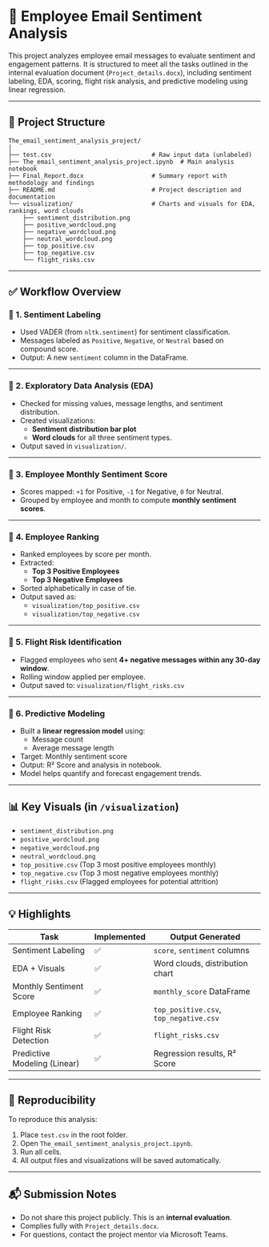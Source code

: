 # 💼 Employee Email Sentiment Analysis

This project analyzes employee email messages to evaluate sentiment and engagement patterns. It is structured to meet all the tasks outlined in the internal evaluation document (`Project_details.docx`), including sentiment labeling, EDA, scoring, flight risk analysis, and predictive modeling using linear regression.

---

## 📁 Project Structure

```
The_email_sentiment_analysis_project/
│
├── test.csv                            # Raw input data (unlabeled)
├── The_email_sentiment_analysis_project.ipynb  # Main analysis notebook
├── Final_Report.docx                   # Summary report with methodology and findings
├── README.md                           # Project description and documentation
└── visualization/                      # Charts and visuals for EDA, rankings, word clouds
    ├── sentiment_distribution.png
    ├── positive_wordcloud.png
    ├── negative_wordcloud.png
    ├── neutral_wordcloud.png
    ├── top_positive.csv
    ├── top_negative.csv
    └── flight_risks.csv
```

---

## ✅ Workflow Overview

### 🔹 1. **Sentiment Labeling**
- Used VADER (from `nltk.sentiment`) for sentiment classification.
- Messages labeled as `Positive`, `Negative`, or `Neutral` based on compound score.
- Output: A new `sentiment` column in the DataFrame.

---

### 🔹 2. **Exploratory Data Analysis (EDA)**
- Checked for missing values, message lengths, and sentiment distribution.
- Created visualizations:
  - **Sentiment distribution bar plot**
  - **Word clouds** for all three sentiment types.
- Output saved in `visualization/`.

---

### 🔹 3. **Employee Monthly Sentiment Score**
- Scores mapped: `+1` for Positive, `-1` for Negative, `0` for Neutral.
- Grouped by employee and month to compute **monthly sentiment scores**.

---

### 🔹 4. **Employee Ranking**
- Ranked employees by score per month.
- Extracted:
  - **Top 3 Positive Employees**
  - **Top 3 Negative Employees**
- Sorted alphabetically in case of tie.
- Output saved as:
  - `visualization/top_positive.csv`
  - `visualization/top_negative.csv`

---

### 🔹 5. **Flight Risk Identification**
- Flagged employees who sent **4+ negative messages within any 30-day window**.
- Rolling window applied per employee.
- Output saved to: `visualization/flight_risks.csv`

---

### 🔹 6. **Predictive Modeling**
- Built a **linear regression model** using:
  - Message count
  - Average message length
- Target: Monthly sentiment score
- Output: R² Score and analysis in notebook.
- Model helps quantify and forecast engagement trends.

---

## 📊 Key Visuals (in `/visualization`)
- `sentiment_distribution.png`
- `positive_wordcloud.png`
- `negative_wordcloud.png`
- `neutral_wordcloud.png`
- `top_positive.csv` (Top 3 most positive employees monthly)
- `top_negative.csv` (Top 3 most negative employees monthly)
- `flight_risks.csv` (Flagged employees for potential attrition)

---

## 💡 Highlights

| Task                          | Implemented | Output Generated |
|-------------------------------|-------------|------------------|
| Sentiment Labeling            | ✅          | `score`, `sentiment` columns |
| EDA + Visuals                 | ✅          | Word clouds, distribution chart |
| Monthly Sentiment Score       | ✅          | `monthly_score` DataFrame |
| Employee Ranking              | ✅          | `top_positive.csv`, `top_negative.csv` |
| Flight Risk Detection         | ✅          | `flight_risks.csv` |
| Predictive Modeling (Linear)  | ✅          | Regression results, R² Score |

---

## 🔁 Reproducibility

To reproduce this analysis:
1. Place `test.csv` in the root folder.
2. Open `The_email_sentiment_analysis_project.ipynb`.
3. Run all cells.
4. All output files and visualizations will be saved automatically.

---

## 📬 Submission Notes

- Do not share this project publicly. This is an **internal evaluation**.
- Complies fully with `Project_details.docx`.
- For questions, contact the project mentor via Microsoft Teams.
